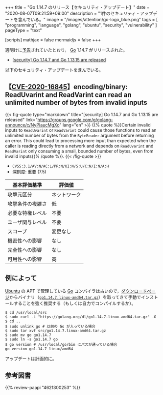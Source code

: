 +++
title = "Go 1.14.7 のリリース【セキュリティ・アップデート】"
date =  "2020-08-07T09:21:59+09:00"
description = "1件のセキュリティ・アップデートを含んでいる。"
image = "/images/attention/go-logo_blue.png"
tags  = [ "programming", "language", "golang", "ubuntu", "security", "vulnerability" ]
pageType = "text"

[scripts]
  mathjax = false
  mermaidjs = false
+++

週明けに[予告](https://groups.google.com/g/golang-announce/c/_ulYYcIWg3Q "[security] Go 1.14.7 and Go 1.13.15 pre-announcement")されていたとおり， [Go] 1.14.7 がリリースされた。

- [[security] Go 1.14.7 and Go 1.13.15 are released](https://groups.google.com/g/golang-announce/c/NyPIaucMgXo)

以下のセキュリティ・アップデートを含んでいる。

## 【[CVE-2020-16845]】encoding/binary: ReadUvarint and ReadVarint can read an unlimited number of bytes from invalid inputs

{{< fig-quote type="markdown" title="[security] Go 1.14.7 and Go 1.13.15 are released" link="https://groups.google.com/g/golang-announce/c/NyPIaucMgXo" lang="en" >}}
{{% quote %}}Certain invalid inputs to `ReadUvarint` or `ReadVarint` could cause those functions to read an unlimited number of bytes from the `ByteReader` argument before returning an error. This could lead to processing more input than expected when the caller is reading directly from a network and depends on `ReadUvarint` and `ReadVarint` only consuming a small, bounded number of bytes, even from invalid inputs{{% /quote %}}.
{{< /fig-quote >}}

- `CVSS:3.1/AV:N/AC:L/PR:N/UI:N/S:U/C:N/I:N/A:H`
- 深刻度: 重要 (7.5)

| 基本評価基準     | 評価値       |
| ---------------- | ------------ |
| 攻撃元区分       | ネットワーク |
| 攻撃条件の複雑さ | 低           |
| 必要な特権レベル | 不要         |
| ユーザ関与レベル | 不要         |
| スコープ         | 変更なし     |
| 機密性への影響   | なし         |
| 完全性への影響   | なし         |
| 可用性への影響   | 高           |

## 例によって

[Ubuntu] の APT で管理している [Go] コンパイラは古いので，[ダウンロードページ](https://golang.org/dl/ "Downloads - The Go Programming Language")からバイナリ（[`go1.14.7.linux-amd64.tar.gz`](https://golang.org/dl/go1.14.7.linux-amd64.tar.gz)）を取ってきて手動でインストールすることを強く推奨する（もしくは自力でコンパイルするか）。

```text
$ cd /usr/local/src
$ sudo curl -L "https://golang.org/dl/go1.14.7.linux-amd64.tar.gz" -O
$ cd ..
$ sudo unlink go # 以前の Go が入っている場合
$ sudo tar xvf src/go1.14.7.linux-amd64.tar.gz
$ sudo mv go go1.14.7
$ sudo ln -s go1.14.7 go
$ go version # /usr/local/go/bin にパスが通っている場合
go version go1.14.7 linux/amd64
```

アップデートは計画的に。

[Go]: https://golang.org/ "The Go Programming Language"
[CVE-2020-16845]: https://nvd.nist.gov/vuln/detail/CVE-2020-16845
[Ubuntu]: https://www.ubuntu.com/ "The leading operating system for PCs, IoT devices, servers and the cloud | Ubuntu"

## 参考図書

{{% review-paapi "4621300253" %}} <!-- プログラミング言語Go -->
